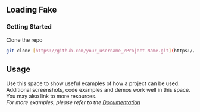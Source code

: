 <!-- ABOUT THE PROJECT -->
## Loading Fake

### Getting Started

Clone the repo
   ```sh
   git clone [https://github.com/your_username_/Project-Name.git](https://github.com/msidiqh991/loadingFake.git)
   ```
   
## Usage

Use this space to show useful examples of how a project can be used. Additional screenshots, code examples and demos work well in this space. You may also link to more resources.
<br>
_For more examples, please refer to the [Documentation](https://example.com)_